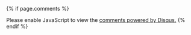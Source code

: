 {% if page.comments %}
<br>
<div id="disqus_thread"></div>
<script>
    var disqus_config = function () {
    this.page.url = '{{ include.siteUrl }}{{ include.pageUrl }}'
    this.page.identifier = '{{ include.pageUrl }}'
    };
    
    (function() {
    var d = document, s = d.createElement('script');
    s.src = 'https://notasenior.disqus.com/embed.js';
    s.setAttribute('data-timestamp', +new Date());
    (d.head || d.body).appendChild(s);
    })();
</script>
<noscript>Please enable JavaScript to view the <a href="https://disqus.com/?ref_noscript">comments powered by Disqus.</a></noscript>
{% endif %}